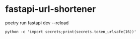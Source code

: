 # fastapi-url-shortener

poetry run fastapi dev --reload

```shell
python -c 'import secrets;print(secrets.token_urlsafe(16))'
```